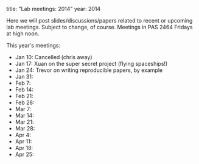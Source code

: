title: "Lab meetings: 2014"
year: 2014

Here we will post slides/discussions/papers related to recent or upcoming lab meetings.
Subject to change, of course.  Meetings in PAS 2464 Fridays at high noon.

This year's meetings:

- Jan 10: Cancelled (chris away)
- Jan 17: Xuan on the super secret project (flying spaceships!)
- Jan 24: Trevor on writing reproducible papers, by example
- Jan 31:
- Feb 7:
- Feb 14:
- Feb 21:
- Feb 28:
- Mar 7:
- Mar 14:
- Mar 21:
- Mar 28:
- Apr 4:
- Apr 11:
- Apr 18:
- Apr 25:
